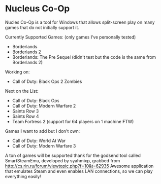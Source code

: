# Nucleus Co-Op
Nucles Co-Op is a tool for Windows that allows split-screen play on many games that do not initially support it.


Currently Supported Games:
(only games I've personally tested)


- Borderlands
- Borderlands 2
- Borderlands: The Pre Sequel (didn't test but the code is the same from Borderlands 2)


Working on:

- Call of Duty: Black Ops 2 Zombies


Next on the List:

- Call of Duty: Black Ops
- Call of Duty: Modern Warfare 2
- Saints Row 3
- Saints Row 4
- Team Fortress 2 (support for 64 players on 1 machine FTW)


Games I want to add but I don't own:

- Call of Duty: World At War
- Call of Duty: Modern Warfare 3




A ton of games will be supported thank for the godsend tool called SmartSteamEmu, developed by syahmixp,  grabbed from http://cs.rin.ru/forum/viewtopic.php?f=10&t=62935 
Awesome application that emulates Steam and even enables LAN connections, so we can play everything easily!
